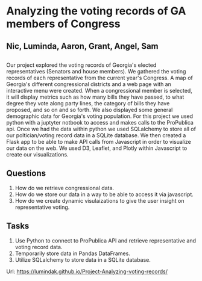 # Analyzing the voting records of GA members of Congress
## Nic, Luminda, Aaron, Grant, Angel, Sam

## 

Our project explored the voting records of Georgia's elected representatives (Senators and house members). We gathered the voting records of each representative from the current year's Congress. A map of Georgia's different congressional districts and a web page with an interactive menu were created. When a congressional member is selected, it will display metrics such as how many bills they have passed, to what degree they vote along party lines, the category of bills they have proposed, and so on and so forth. We also displayed some general demographic data for Georgia's voting population. For this project we used python with a juptyter notbook to access and makes calls to the ProPublica api. Once we had the data within python we used SQLalchemy to store all of our poltician/voting record data in a SQLite database. We then created a Flask app to be able to make API calls from Javascript in order to visualize our data on the web. We used D3, Leaflet, and Plotly within Javascript to create our visualizations. 

## Questions

1. How do we retrieve congressional data.
2. How do we store our data in a way to be able to access it via javascript.
3. How do we create dynamic visulaizations to give the user insight on representative voting.

## Tasks
1. Use Python to connect to ProPublica API and retrieve representative and voting record data.
2. Temporarily store data in Pandas DataFrames.
3. Utilize SQLalchemy to store data in a SQLite database.

Url: https://lumindak.github.io/Project-Analyzing-voting-records/
